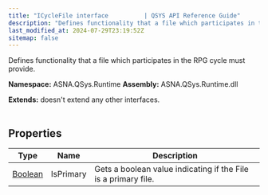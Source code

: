 ```yaml
---
title: "ICycleFile interface          | QSYS API Reference Guide"
description: "Defines functionality that a file which participates in the RPG cycle must provide. "
last_modified_at: 2024-07-29T23:19:52Z
sitemap: false
---
```


Defines functionality that a file which participates in the RPG cycle must provide.

**Namespace:** ASNA.QSys.Runtime
**Assembly:** ASNA.QSys.Runtime.dll

**Extends:** doesn't extend any other interfaces.
<br>
<br>

## Properties

| Type | Name | Description
| --- | --- | --- 
| [Boolean](https://docs.microsoft.com/en-us/dotnet/api/system.boolean) | IsPrimary | Gets a boolean value indicating if the File is a primary file. |
